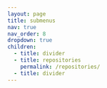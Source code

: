 ```yaml
---
layout: page
title: submenus
nav: true
nav_order: 8
dropdown: true
children:
  - title: divider
  - title: repositories
    permalink: /repositories/
  - title: divider
---
```

